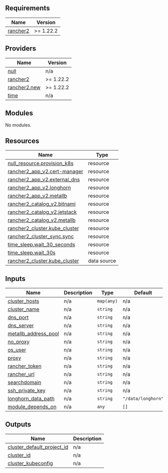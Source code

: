 ## Requirements

| Name | Version |
|------|---------|
| <a name="requirement_rancher2"></a> [rancher2](#requirement\_rancher2) | >= 1.22.2 |

## Providers

| Name | Version |
|------|---------|
| <a name="provider_null"></a> [null](#provider\_null) | n/a |
| <a name="provider_rancher2"></a> [rancher2](#provider\_rancher2) | >= 1.22.2 |
| <a name="provider_rancher2.new"></a> [rancher2.new](#provider\_rancher2.new) | >= 1.22.2 |
| <a name="provider_time"></a> [time](#provider\_time) | n/a |

## Modules

No modules.

## Resources

| Name | Type |
|------|------|
| [null_resource.provision_k8s](https://registry.terraform.io/providers/hashicorp/null/latest/docs/resources/resource) | resource |
| [rancher2_app_v2.cert-manager](https://registry.terraform.io/providers/rancher/rancher2/latest/docs/resources/app_v2) | resource |
| [rancher2_app_v2.external_dns](https://registry.terraform.io/providers/rancher/rancher2/latest/docs/resources/app_v2) | resource |
| [rancher2_app_v2.longhorn](https://registry.terraform.io/providers/rancher/rancher2/latest/docs/resources/app_v2) | resource |
| [rancher2_app_v2.metallb](https://registry.terraform.io/providers/rancher/rancher2/latest/docs/resources/app_v2) | resource |
| [rancher2_catalog_v2.bitnami](https://registry.terraform.io/providers/rancher/rancher2/latest/docs/resources/catalog_v2) | resource |
| [rancher2_catalog_v2.jetstack](https://registry.terraform.io/providers/rancher/rancher2/latest/docs/resources/catalog_v2) | resource |
| [rancher2_catalog_v2.metallb](https://registry.terraform.io/providers/rancher/rancher2/latest/docs/resources/catalog_v2) | resource |
| [rancher2_cluster.kube_cluster](https://registry.terraform.io/providers/rancher/rancher2/latest/docs/resources/cluster) | resource |
| [rancher2_cluster_sync.sync](https://registry.terraform.io/providers/rancher/rancher2/latest/docs/resources/cluster_sync) | resource |
| [time_sleep.wait_30_seconds](https://registry.terraform.io/providers/hashicorp/time/latest/docs/resources/sleep) | resource |
| [time_sleep.wait_30s](https://registry.terraform.io/providers/hashicorp/time/latest/docs/resources/sleep) | resource |
| [rancher2_cluster.kube_cluster](https://registry.terraform.io/providers/rancher/rancher2/latest/docs/data-sources/cluster) | data source |

## Inputs

| Name | Description | Type | Default | Required |
|------|-------------|------|---------|:--------:|
| <a name="input_cluster_hosts"></a> [cluster\_hosts](#input\_cluster\_hosts) | n/a | `map(any)` | n/a | yes |
| <a name="input_cluster_name"></a> [cluster\_name](#input\_cluster\_name) | n/a | `string` | n/a | yes |
| <a name="input_dns_port"></a> [dns\_port](#input\_dns\_port) | n/a | `string` | n/a | yes |
| <a name="input_dns_server"></a> [dns\_server](#input\_dns\_server) | n/a | `string` | n/a | yes |
| <a name="input_metallb_address_pool"></a> [metallb\_address\_pool](#input\_metallb\_address\_pool) | n/a | `string` | n/a | yes |
| <a name="input_no_proxy"></a> [no\_proxy](#input\_no\_proxy) | n/a | `string` | n/a | yes |
| <a name="input_os_user"></a> [os\_user](#input\_os\_user) | n/a | `string` | n/a | yes |
| <a name="input_proxy"></a> [proxy](#input\_proxy) | n/a | `string` | n/a | yes |
| <a name="input_rancher_token"></a> [rancher\_token](#input\_rancher\_token) | n/a | `string` | n/a | yes |
| <a name="input_rancher_url"></a> [rancher\_url](#input\_rancher\_url) | n/a | `string` | n/a | yes |
| <a name="input_searchdomain"></a> [searchdomain](#input\_searchdomain) | n/a | `string` | n/a | yes |
| <a name="input_ssh_private_key"></a> [ssh\_private\_key](#input\_ssh\_private\_key) | n/a | `string` | n/a | yes |
| <a name="input_longhorn_data_path"></a> [longhorn\_data\_path](#input\_longhorn\_data\_path) | n/a | `string` | `"/data/longhorn"` | no |
| <a name="input_module_depends_on"></a> [module\_depends\_on](#input\_module\_depends\_on) | n/a | `any` | `[]` | no |

## Outputs

| Name | Description |
|------|-------------|
| <a name="output_cluster_default_project_id"></a> [cluster\_default\_project\_id](#output\_cluster\_default\_project\_id) | n/a |
| <a name="output_cluster_id"></a> [cluster\_id](#output\_cluster\_id) | n/a |
| <a name="output_cluster_kubeconfig"></a> [cluster\_kubeconfig](#output\_cluster\_kubeconfig) | n/a |
